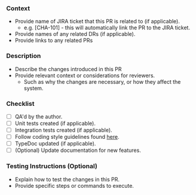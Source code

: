 ### Context

* Provide name of JIRA ticket that this PR is related to (if applicable).
    * e.g. [CHA-101] - this will automatically link the PR to the JIRA ticket.
* Provide names of any related DRs (if applicable).
* Provide links to any related PRs

### Description

* Describe the changes introduced in this PR
* Provide relevant context or considerations for reviewers.
    * Such as why the changes are necessary,
      or how they affect the system.

### Checklist

* [ ] QA'd by the author.
* [ ] Unit tests created (if applicable).
* [ ] Integration tests created (if applicable).
* [ ] Follow coding style guidelines found [here](https://github.com/ably/engineering/tree/main/best-practices).
* [ ] TypeDoc updated (if applicable).
* [ ] (Optional) Update documentation for new features.

### Testing Instructions (Optional)

* Explain how to test the changes in this PR.
* Provide specific steps or commands to execute.
